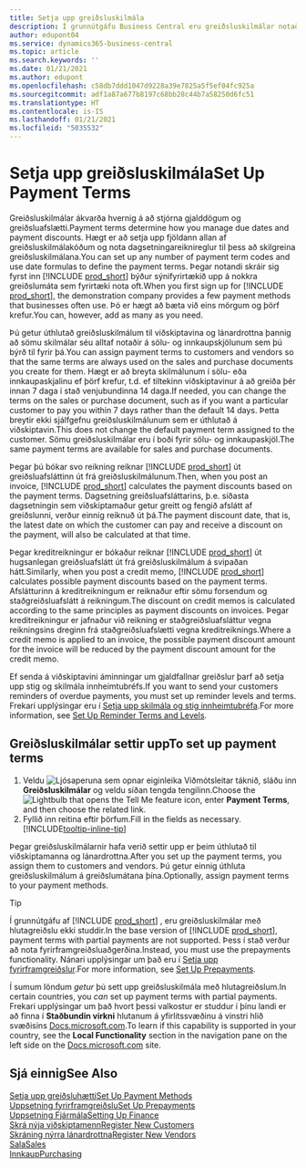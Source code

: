 ```yaml
---
title: Setja upp greiðsluskilmála
description: Í grunnútgáfu Business Central eru greiðsluskilmálar notaðir til að stjórna gjalddögum og greiðsluafslætti.
author: edupont04
ms.service: dynamics365-business-central
ms.topic: article
ms.search.keywords: ''
ms.date: 01/21/2021
ms.author: edupont
ms.openlocfilehash: c58db7ddd1047d9228a39e7825a5f5ef04fc925a
ms.sourcegitcommit: adf1a87a677b8197c68bb28c44b7a58250d6fc51
ms.translationtype: HT
ms.contentlocale: is-IS
ms.lasthandoff: 01/21/2021
ms.locfileid: "5035532"
---
```

# <a name="set-up-payment-terms"></a><span data-ttu-id="09340-103">Setja upp greiðsluskilmála</span><span class="sxs-lookup"><span data-stu-id="09340-103">Set Up Payment Terms</span></span>

<span data-ttu-id="09340-104">Greiðsluskilmálar ákvarða hvernig á að stjórna gjalddögum og greiðsluafslætti.</span><span class="sxs-lookup"><span data-stu-id="09340-104">Payment terms determine how you manage due dates and payment discounts.</span></span> <span data-ttu-id="09340-105">Hægt er að setja upp fjöldann allan af greiðsluskilmálakóðum og nota dagsetningareiknireglur til þess að skilgreina greiðsluskilmálana.</span><span class="sxs-lookup"><span data-stu-id="09340-105">You can set up any number of payment term codes and use date formulas to define the payment terms.</span></span> <span data-ttu-id="09340-106">Þegar notandi skráir sig fyrst inn [!INCLUDE [prod_short](includes/prod_short.md)] býður sýnifyrirtækið upp á nokkra greiðslumáta sem fyrirtæki nota oft.</span><span class="sxs-lookup"><span data-stu-id="09340-106">When you first sign up for [!INCLUDE [prod_short](includes/prod_short.md)], the demonstration company provides a few payment methods that businesses often use.</span></span> <span data-ttu-id="09340-107">Þó er hægt að bæta við eins mörgum og þörf krefur.</span><span class="sxs-lookup"><span data-stu-id="09340-107">You can, however, add as many as you need.</span></span>  

<span data-ttu-id="09340-108">Þú getur úthlutað greiðsluskilmálum til viðskiptavina og lánardrottna þannig að sömu skilmálar séu alltaf notaðir á sölu- og innkaupskjölunum sem þú býrð til fyrir þá.</span><span class="sxs-lookup"><span data-stu-id="09340-108">You can assign payment terms to customers and vendors so that the same terms are always used on the sales and purchase documents you create for them.</span></span> <span data-ttu-id="09340-109">Hægt er að breyta skilmálunum í sölu- eða innkaupaskjalinu ef þörf krefur, t.d. ef tiltekinn viðskiptavinur á að greiða þér innan 7 daga í stað venjubundinna 14 daga.</span><span class="sxs-lookup"><span data-stu-id="09340-109">If needed, you can change the terms on the sales or purchase document, such as if you want a particular customer to pay you within 7 days rather than the default 14 days.</span></span> <span data-ttu-id="09340-110">Þetta breytir ekki sjálfgefnu greiðsluskilmálunum sem er úthlutað á viðskiptavin.</span><span class="sxs-lookup"><span data-stu-id="09340-110">This does not change the default payment term assigned to the customer.</span></span> <span data-ttu-id="09340-111">Sömu greiðsluskilmálar eru í boði fyrir sölu- og innkaupaskjöl.</span><span class="sxs-lookup"><span data-stu-id="09340-111">The same payment terms are available for sales and purchase documents.</span></span>

<span data-ttu-id="09340-112">Þegar þú bókar svo reikning reiknar [!INCLUDE [prod_short](includes/prod_short.md)] út greiðsluafsláttinn út frá greiðsluskilmálunum.</span><span class="sxs-lookup"><span data-stu-id="09340-112">Then, when you post an invoice, [!INCLUDE [prod_short](includes/prod_short.md)] calculates the payment discounts based on the payment terms.</span></span> <span data-ttu-id="09340-113">Dagsetning greiðsluafsláttarins, þ.e. síðasta dagsetningin sem viðskiptamaður getur greitt og fengið afslátt af greiðslunni, verður einnig reiknuð út þá.</span><span class="sxs-lookup"><span data-stu-id="09340-113">The payment discount date, that is, the latest date on which the customer can pay and receive a discount on the payment, will also be calculated at that time.</span></span>  

<span data-ttu-id="09340-114">Þegar kreditreikningur er bókaður reiknar [!INCLUDE [prod_short](includes/prod_short.md)] út hugsanlegan greiðsluafslátt út frá greiðsluskilmálum á svipaðan hátt.</span><span class="sxs-lookup"><span data-stu-id="09340-114">Similarly, when you post a credit memo, [!INCLUDE [prod_short](includes/prod_short.md)] calculates possible payment discounts based on the payment terms.</span></span> <span data-ttu-id="09340-115">Afslátturinn á kreditreikningum er reiknaður eftir sömu forsendum og staðgreiðsluafslátt á reikningum.</span><span class="sxs-lookup"><span data-stu-id="09340-115">The discount on credit memos is calculated according to the same principles as payment discounts on invoices.</span></span> <span data-ttu-id="09340-116">Þegar kreditreikningur er jafnaður við reikning er staðgreiðsluafsláttur vegna reikningsins dreginn frá staðgreiðsluafslætti vegna kreditreiknings.</span><span class="sxs-lookup"><span data-stu-id="09340-116">Where a credit memo is applied to an invoice, the possible payment discount amount for the invoice will be reduced by the payment discount amount for the credit memo.</span></span>  

<span data-ttu-id="09340-117">Ef senda á viðskiptavini áminningar um gjaldfallnar greiðslur þarf að setja upp stig og skilmála innheimtubréfs.</span><span class="sxs-lookup"><span data-stu-id="09340-117">If you want to send your customers reminders of overdue payments, you must set up reminder levels and terms.</span></span> <span data-ttu-id="09340-118">Frekari upplýsingar eru í [Setja upp skilmála og stig innheimtubréfa](finance-setup-reminders.md).</span><span class="sxs-lookup"><span data-stu-id="09340-118">For more information, see [Set Up Reminder Terms and Levels](finance-setup-reminders.md).</span></span>  

## <a name="to-set-up-payment-terms"></a><span data-ttu-id="09340-119">Greiðsluskilmálar settir upp</span><span class="sxs-lookup"><span data-stu-id="09340-119">To set up payment terms</span></span>

1. <span data-ttu-id="09340-120">Veldu ![Ljósaperuna sem opnar eiginleika Viðmótsleitar](media/ui-search/search_small.png "Segðu mér hvað þú vilt gera") táknið, sláðu inn **Greiðsluskilmálar** og veldu síðan tengda tengilinn.</span><span class="sxs-lookup"><span data-stu-id="09340-120">Choose the ![Lightbulb that opens the Tell Me feature](media/ui-search/search_small.png "Tell me what you want to do") icon, enter **Payment Terms**, and then choose the related link.</span></span>  
2. <span data-ttu-id="09340-121">Fyllið inn reitina eftir þörfum.</span><span class="sxs-lookup"><span data-stu-id="09340-121">Fill in the fields as necessary.</span></span> [!INCLUDE[tooltip-inline-tip](includes/tooltip-inline-tip_md.md)]  

<span data-ttu-id="09340-122">Þegar greiðsluskilmálarnir hafa verið settir upp er þeim úthlutað til viðskiptamanna og lánardrottna.</span><span class="sxs-lookup"><span data-stu-id="09340-122">After you set up the payment terms, you assign them to customers and vendors.</span></span> <span data-ttu-id="09340-123">Þú getur einnig úthluta greiðsluskilmálum á greiðslumátana þína.</span><span class="sxs-lookup"><span data-stu-id="09340-123">Optionally, assign payment terms to your payment methods.</span></span>  

> [!TIP]
> <span data-ttu-id="09340-124">Í grunnútgáfu af [!INCLUDE [prod_short](includes/prod_short.md)] , eru greiðsluskilmálar með hlutagreiðslu ekki studdir.</span><span class="sxs-lookup"><span data-stu-id="09340-124">In the base version of [!INCLUDE [prod_short](includes/prod_short.md)], payment terms with partial payments are not supported.</span></span> <span data-ttu-id="09340-125">Þess í stað verður að nota fyrirframgreiðsluaðgerðina.</span><span class="sxs-lookup"><span data-stu-id="09340-125">Instead, you must use the prepayments functionality.</span></span> <span data-ttu-id="09340-126">Nánari upplýsingar um það eru í [Setja upp fyrirframgreiðslur](finance-set-up-prepayments.md).</span><span class="sxs-lookup"><span data-stu-id="09340-126">For more information, see [Set Up Prepayments](finance-set-up-prepayments.md).</span></span>
>
> <span data-ttu-id="09340-127">Í sumum löndum *getur* þú sett upp greiðsluskilmála með hlutagreiðslum.</span><span class="sxs-lookup"><span data-stu-id="09340-127">In certain countries, you *can* set up payment terms with partial payments.</span></span> <span data-ttu-id="09340-128">Frekari upplýsingar um það hvort þessi valkostur er studdur í þínu landi er að finna í **Staðbundin virkni** hlutanum á yfirlitssvæðinu á vinstri hlið svæðisins [Docs.microsoft.com](about-localization.md).</span><span class="sxs-lookup"><span data-stu-id="09340-128">To learn if this capability is supported in your country, see the **Local Functionality** section in the navigation pane on the left side on the [Docs.microsoft.com](about-localization.md) site.</span></span>

## <a name="see-also"></a><span data-ttu-id="09340-129">Sjá einnig</span><span class="sxs-lookup"><span data-stu-id="09340-129">See Also</span></span>

[<span data-ttu-id="09340-130">Setja upp greiðsluhætti</span><span class="sxs-lookup"><span data-stu-id="09340-130">Set Up Payment Methods</span></span>](finance-payment-methods.md)  
[<span data-ttu-id="09340-131">Uppsetning fyrirframgreiðslu</span><span class="sxs-lookup"><span data-stu-id="09340-131">Set Up Prepayments</span></span>](finance-set-up-prepayments.md)  
[<span data-ttu-id="09340-132">Uppsetning Fjármála</span><span class="sxs-lookup"><span data-stu-id="09340-132">Setting Up Finance</span></span>](finance-setup-finance.md)  
[<span data-ttu-id="09340-133">Skrá nýja viðskiptamenn</span><span class="sxs-lookup"><span data-stu-id="09340-133">Register New Customers</span></span>](sales-how-register-new-customers.md)  
[<span data-ttu-id="09340-134">Skráning nýrra lánardrottna</span><span class="sxs-lookup"><span data-stu-id="09340-134">Register New Vendors</span></span>](purchasing-how-register-new-vendors.md)  
[<span data-ttu-id="09340-135">Sala</span><span class="sxs-lookup"><span data-stu-id="09340-135">Sales</span></span>](sales-manage-sales.md)  
[<span data-ttu-id="09340-136">Innkaup</span><span class="sxs-lookup"><span data-stu-id="09340-136">Purchasing</span></span>](purchasing-manage-purchasing.md)  
